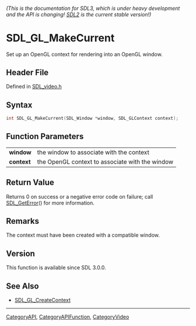 ###### (This is the documentation for SDL3, which is under heavy development and the API is changing! [SDL2](https://wiki.libsdl.org/SDL2/) is the current stable version!)
# SDL_GL_MakeCurrent

Set up an OpenGL context for rendering into an OpenGL window.

## Header File

Defined in [SDL_video.h](https://github.com/libsdl-org/SDL/blob/main/include/SDL3/SDL_video.h)

## Syntax

```c
int SDL_GL_MakeCurrent(SDL_Window *window, SDL_GLContext context);

```

## Function Parameters

|                 |                                                 |
| --------------- | ----------------------------------------------- |
| **window**      | the window to associate with the context        |
| **context**     | the OpenGL context to associate with the window |

## Return Value

Returns 0 on success or a negative error code on failure; call
[SDL_GetError](SDL_GetError)() for more information.

## Remarks

The context must have been created with a compatible window.

## Version

This function is available since SDL 3.0.0.

## See Also

* [SDL_GL_CreateContext](SDL_GL_CreateContext)

----
[CategoryAPI](CategoryAPI), [CategoryAPIFunction](CategoryAPIFunction), [CategoryVideo](CategoryVideo)


